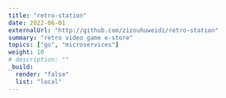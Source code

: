 ```yaml
---
title: "retro-station"
date: 2022-06-01
externalUrl: "http://github.com/zizouhuweidi/retro-station"
summary: "retro video game e-store"
topics: ["go", "microservices"]
weight: 10
# description: ""
_build:
  render: "false"
  list: "local"
---
```


